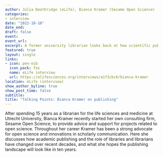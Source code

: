 ```yaml
---
author: Julia Deathridge (eLife), Bianca Kramer (Sesame Open Science)
categories:
- interview
date: "2022-10-10"
date_end: 
draft: false
event:  
event_url: 
excerpt: A former university librarian looks back at how scientific publishing has changed over the course of her career and shares her hopes for the future.
featured: true
layout: single
links:
- icon: pen-nib
  icon_pack: fas
  name: eLife interview
  url: https://elifesciences.org/interviews/a1f3cbc6/bianca-kramer
location: eLife (interview)
show_author_byline: true
show_post_time: false
subtitle: 
title: "Talking Points: Bianca Kramer on publishing"
---
```


  After spending 15 years as a librarian for the life sciences and medicine at Utrecht University, Bianca Kramer recently started her own consulting firm, Sesame Open Science, to provide advice and support for projects related to open science. Throughout her career Kramer has been a strong advocate for open science and innovations in scholarly communication. Here she discusses how academic publishing and the role of libraries and librarians have changed over recent decades, and what she hopes the publishing landscape will look like in ten years.
